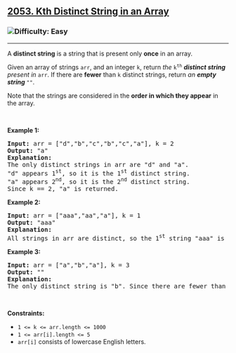 <h2><a href="https://leetcode.com/problems/kth-distinct-string-in-an-array/">2053. Kth Distinct String in an Array</a></h2><h3><img src='https://img.shields.io/badge/Difficulty-Easy-green' alt='Difficulty: Easy' /></h3><hr><div><p>A <strong>distinct string</strong> is a string that is present only <strong>once</strong> in an array.</p>

<p>Given an array of strings <code>arr</code>, and an integer <code>k</code>, return <em>the </em><code>k<sup>th</sup></code><em> <strong>distinct string</strong> present in </em><code>arr</code>. If there are <strong>fewer</strong> than <code>k</code> distinct strings, return <em>an <strong>empty string </strong></em><code>""</code>.</p>

<p>Note that the strings are considered in the <strong>order in which they appear</strong> in the array.</p>

<p>&nbsp;</p>
<p><strong class="example">Example 1:</strong></p>

<pre><strong>Input:</strong> arr = ["d","b","c","b","c","a"], k = 2
<strong>Output:</strong> "a"
<strong>Explanation:</strong>
The only distinct strings in arr are "d" and "a".
"d" appears 1<sup>st</sup>, so it is the 1<sup>st</sup> distinct string.
"a" appears 2<sup>nd</sup>, so it is the 2<sup>nd</sup> distinct string.
Since k == 2, "a" is returned. 
</pre>

<p><strong class="example">Example 2:</strong></p>

<pre><strong>Input:</strong> arr = ["aaa","aa","a"], k = 1
<strong>Output:</strong> "aaa"
<strong>Explanation:</strong>
All strings in arr are distinct, so the 1<sup>st</sup> string "aaa" is returned.
</pre>

<p><strong class="example">Example 3:</strong></p>

<pre><strong>Input:</strong> arr = ["a","b","a"], k = 3
<strong>Output:</strong> ""
<strong>Explanation:</strong>
The only distinct string is "b". Since there are fewer than 3 distinct strings, we return an empty string "".
</pre>

<p>&nbsp;</p>
<p><strong>Constraints:</strong></p>

<ul>
	<li><code>1 &lt;= k &lt;= arr.length &lt;= 1000</code></li>
	<li><code>1 &lt;= arr[i].length &lt;= 5</code></li>
	<li><code>arr[i]</code> consists of lowercase English letters.</li>
</ul>
</div>